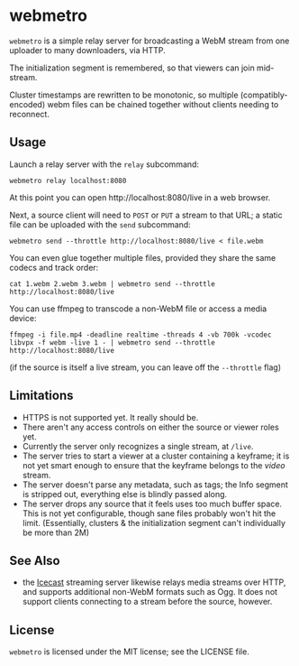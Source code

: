 # webmetro

`webmetro` is a simple relay server for broadcasting a WebM stream from one uploader to many downloaders, via HTTP.

The initialization segment is remembered, so that viewers can join mid-stream.

Cluster timestamps are rewritten to be monotonic, so multiple (compatibly-encoded) webm files can be chained together without clients needing to reconnect.

## Usage

Launch a relay server with the `relay` subcommand:

`webmetro relay localhost:8080`

At this point you can open http://localhost:8080/live in a web browser.

Next, a source client will need to `POST` or `PUT` a stream to that URL; a static file can be uploaded with the `send` subcommand:

`webmetro send --throttle http://localhost:8080/live < file.webm`

You can even glue together multiple files, provided they share the same codecs and track order:

`cat 1.webm 2.webm 3.webm | webmetro send --throttle http://localhost:8080/live`

You can use ffmpeg to transcode a non-WebM file or access a media device:

`ffmpeg -i file.mp4 -deadline realtime -threads 4 -vb 700k -vcodec libvpx -f webm -live 1 - | webmetro send --throttle http://localhost:8080/live`

(if the source is itself a live stream, you can leave off the `--throttle` flag)

## Limitations

* HTTPS is not supported yet. It really should be.
* There aren't any access controls on either the source or viewer roles yet.
* Currently the server only recognizes a single stream, at `/live`.
* The server tries to start a viewer at a cluster containing a keyframe; it is not yet smart enough to ensure that the keyframe belongs to the *video* stream.
* The server doesn't parse any metadata, such as tags; the Info segment is stripped out, everything else is blindly passed along.
* The server drops any source that it feels uses too much buffer space. This is not yet configurable, though sane files probably won't hit the limit. (Essentially, clusters & the initialization segment can't individually be more than 2M)

## See Also

* the [Icecast](http://www.icecast.org/) streaming server likewise relays media streams over HTTP, and supports additional non-WebM formats such as Ogg. It does not support clients connecting to a stream before the source, however.

## License

`webmetro` is licensed under the MIT license; see the LICENSE file.

